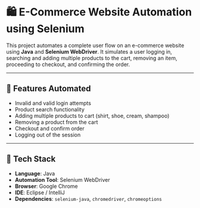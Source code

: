 # 🛍️ E-Commerce Website Automation using Selenium

This project automates a complete user flow on an e-commerce website using **Java** and **Selenium WebDriver**. It simulates a user logging in, searching and adding multiple products to the cart, removing an item, proceeding to checkout, and confirming the order.

---

## 🚀 Features Automated

- Invalid and valid login attempts
- Product search functionality
- Adding multiple products to cart (shirt, shoe, cream, shampoo)
- Removing a product from the cart
- Checkout and confirm order
- Logging out of the session

---

## 🧰 Tech Stack

- **Language**: Java  
- **Automation Tool**: Selenium WebDriver  
- **Browser**: Google Chrome  
- **IDE**: Eclipse / IntelliJ  
- **Dependencies**: `selenium-java`, `chromedriver`, `chromeoptions`



